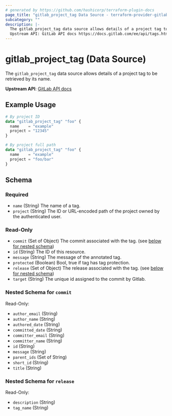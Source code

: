 ```yaml
---
# generated by https://github.com/hashicorp/terraform-plugin-docs
page_title: "gitlab_project_tag Data Source - terraform-provider-gitlab"
subcategory: ""
description: |-
  The gitlab_project_tag data source allows details of a project tag to be retrieved by its name.
  Upstream API: GitLab API docs https://docs.gitlab.com/ee/api/tags.html
---
```


# gitlab_project_tag (Data Source)

The `gitlab_project_tag` data source allows details of a project tag to be retrieved by its name.

**Upstream API**: [GitLab API docs](https://docs.gitlab.com/ee/api/tags.html)

## Example Usage

```terraform
# By project ID
data "gitlab_project_tag" "foo" {
  name    = "example"
  project = "12345"
}

# By project full path
data "gitlab_project_tag" "foo" {
  name    = "example"
  project = "foo/bar"
}
```

<!-- schema generated by tfplugindocs -->
## Schema

### Required

- `name` (String) The name of a tag.
- `project` (String) The ID or URL-encoded path of the project owned by the authenticated user.

### Read-Only

- `commit` (Set of Object) The commit associated with the tag. (see [below for nested schema](#nestedatt--commit))
- `id` (String) The ID of this resource.
- `message` (String) The message of the annotated tag.
- `protected` (Boolean) Bool, true if tag has tag protection.
- `release` (Set of Object) The release associated with the tag. (see [below for nested schema](#nestedatt--release))
- `target` (String) The unique id assigned to the commit by Gitlab.

<a id="nestedatt--commit"></a>
### Nested Schema for `commit`

Read-Only:

- `author_email` (String)
- `author_name` (String)
- `authored_date` (String)
- `committed_date` (String)
- `committer_email` (String)
- `committer_name` (String)
- `id` (String)
- `message` (String)
- `parent_ids` (Set of String)
- `short_id` (String)
- `title` (String)


<a id="nestedatt--release"></a>
### Nested Schema for `release`

Read-Only:

- `description` (String)
- `tag_name` (String)


